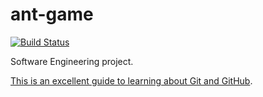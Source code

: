# ant-game

[![Build Status](https://travis-ci.com/sam-marsh/ant-game.svg?token=CCrKyBuYvjm5pmqE92zK&branch=master)](https://travis-ci.com/sam-marsh/ant-game)

Software Engineering project.

[This is an excellent guide to learning about Git and GitHub](http://www.learnenough.com/git-tutorial).
